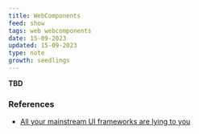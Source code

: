```yaml
---
title: WebComponents
feed: show
tags: web webcomponents
date: 15-09-2023
updated: 15-09-2023
type: note
growth: seedlings
---
```


**TBD**

### References

- [All your mainstream UI frameworks are lying to you](https://moonthought.github.io/posts/all-your-mainstream-ui-frameworks-are-lying-to-you/)
